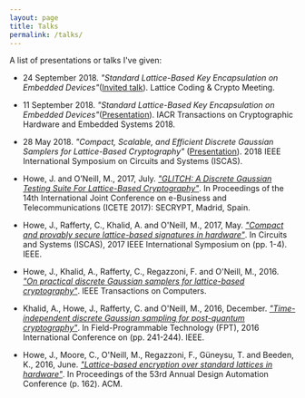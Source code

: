 ```yaml
---
layout: page
title: Talks
permalink: /talks/
---
```


A list of presentations or talks I've given:

* 24 September 2018. *"Standard Lattice-Based Key Encapsulation on Embedded Devices"*([Invited talk]()). Lattice Coding & Crypto Meeting.

*	11 September 2018. *"Standard Lattice-Based Key Encapsulation on Embedded Devices"*([Presentation]()). IACR Transactions on Cryptographic Hardware and Embedded Systems 2018.

*	28 May 2018. *"Compact, Scalable, and Efficient Discrete Gaussian Samplers for Lattice-Based Cryptography"* ([Presentation](https://player.vimeo.com/video/272220291)). 2018 IEEE International Symposium on Circuits and Systems (ISCAS).

*	Howe, J. and O’Neill, M., 2017, July. [*"GLITCH: A Discrete Gaussian Testing Suite For Lattice-Based Cryptography"*](https://eprint.iacr.org/2017/438). In Proceedings of the 14th International Joint Conference on e-Business and Telecommunications (ICETE 2017): SECRYPT, Madrid, Spain.

*	Howe, J., Rafferty, C., Khalid, A. and O'Neill, M., 2017, May. [*"Compact and provably secure lattice-based signatures in hardware"*](https://ieeexplore.ieee.org/abstract/document/8050566/). In Circuits and Systems (ISCAS), 2017 IEEE International Symposium on (pp. 1-4). IEEE.

*	Howe, J., Khalid, A., Rafferty, C., Regazzoni, F. and O'Neill, M., 2016. [*"On practical discrete Gaussian samplers for lattice-based cryptography"*](https://ieeexplore.ieee.org/abstract/document/7792671/). IEEE Transactions on Computers.

*	Khalid, A., Howe, J., Rafferty, C. and O'Neill, M., 2016, December. [*"Time-independent discrete Gaussian sampling for post-quantum cryptography"*](https://ieeexplore.ieee.org/abstract/document/7929543/). In Field-Programmable Technology (FPT), 2016 International Conference on (pp. 241-244). IEEE.

*	Howe, J., Moore, C., O'Neill, M., Regazzoni, F., Güneysu, T. and Beeden, K., 2016, June. [*"Lattice-based encryption over standard lattices in hardware"*](https://dl.acm.org/citation.cfm?id=2898037). In Proceedings of the 53rd Annual Design Automation Conference (p. 162). ACM.
